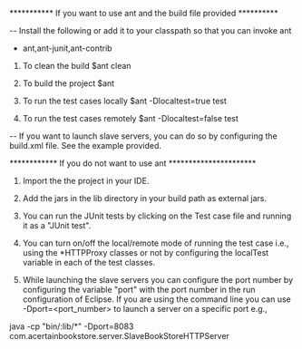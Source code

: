 *********** If you want to use ant and the build file provided **********

-- Install the following or add it to your classpath so that you
can invoke ant

- ant,ant-junit,ant-contrib

1. To clean the build
$ant clean

2. To build the project
$ant

3. To run the test cases locally
$ant -Dlocaltest=true test

4. To run the test cases remotely
$ant -Dlocaltest=false test

-- If you want to launch slave servers, you can do so by configuring the build.xml file.
See the example provided.


************ If you do not want to use ant **********************

1. Import the the project in your IDE. 

2. Add the jars in the lib directory in your build path as external jars.

3. You can run the JUnit tests by clicking on the Test case file and 
running it as a "JUnit test".

4. You can turn on/off the local/remote mode of running the test case i.e.,
using the *HTTPProxy classes or not by configuring the localTest variable
in each of the test classes. 

5. While launching the slave servers you can configure the port number by configuring
the variable "port" with the port number in the run configuration of Eclipse. If you are using the
command line you can use -Dport=<port_number> to launch a server on a specific port e.g., 

java -cp "bin/:lib/*" -Dport=8083 com.acertainbookstore.server.SlaveBookStoreHTTPServer